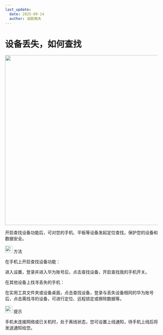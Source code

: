 ```yaml
---
last_update:
  date: 2025-09-14
  author: 油腻樵夫
---
```


# 设备丢失，如何查找

<img src="https://tips-p01-drcn.dbankcdn.cn/MODEL/DOC/C00B031/resource/card/202502281vpXhm/zh-cn/image/figure/10044536_f001_FindPhone.png" width="560" height=""/>


开启查找设备功能后，可对您的手机、平板等设备发起定位查找，保护您的设备和数据安全。

<img src="https://tips-p01-drcn.dbankcdn.cn/MODEL/EMUI/C00B030/resource/card/202503041becsx/zh-cn/image/common/buttons/fig_method.png" width="24" height="24"/> 方法

在手机上开启查找设备功能：

进入设置，登录并进入华为账号后，点击查找设备，开启查找我的手机开关。

在其他设备上找寻丢失的手机：

在实用工具文件夹或设备桌面，点击查找设备，登录与丢失设备相同的华为账号后，点击需找寻的设备，可进行定位、远程锁定或擦除数据等。

<img src="https://tips-p01-drcn.dbankcdn.cn/MODEL/EMUI/C00B030/resource/card/202508300vZjQz/zh-cn/image/common/buttons/fig_tips.png" width="24" height="24"/> 提示

手机未连接网络或已关机时，处于离线状态，您可设置上线通知，待手机上线后将发送通知给您。
